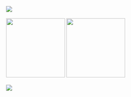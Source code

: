 <div>
  <img src="https://github-profile-summary-cards.vercel.app/api/cards/profile-details?username=chou-dai&theme=github_dark" />
</div>
<br>
<div align="left">
  <img height="160px" src="https://github-readme-stats.vercel.app/api?username=chou-dai&count_private=true&theme=github_dark" />
  <img height="160px" src="https://github-readme-stats.vercel.app/api/top-langs/?username=chou-dai&layout=compact&theme=github_dark" />
</div>
<br>
<div>
  <img src="https://github-profile-trophy.vercel.app/?username=chou-dai&theme=darkhub&column=7" />
</div>
